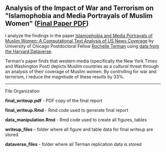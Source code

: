 ## Analysis of the Impact of War and Terrorism on "Islamophobia and Media Portrayals of Muslim Women" ([Final Paper PDF](https://github.com/seanhugh/Data-Islamophobia/blob/master/final_writeup.pdf))

I analyze the findings in the paper [Islamophobia and Media Portrayals of Muslim Women: A Computational Text Analysis of US News Coverage](http://rochelleterman.com/wp-content/uploads/2014/08/Manuscript.pdf) by University of Chicago Postdoctoral Fellow [Rochelle Terman](https://cisac.fsi.stanford.edu/people/rochelle-terman) using [data from the Harvard Dataverse](https://dataverse.harvard.edu/dataset.xhtml?persistentId=doi:10.7910/DVN/W8AAYK&version=1.0).

Terman's paper finds that western media (specifically the New York Times and Washington Post) depicts Muslim countries as a *cultural* threat through an analysis of their coverage of Muslim women. By controlling for war and terrorism, I reduce the magnitude of these results by 33%.

-----

File Organization

**final_writeup.pdf** - PDF copy of the final report

**final_writeup.Rmd** - Rmd code used to generate final report

**data_manipulation.Rmd** - Rmd code used to create all figures, tables

**writeup_files** - folder where all figure and table data for final writeup are stored

**dataverse_files** - folder where all Terman replication data is stored
